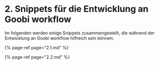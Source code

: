 # 2. Snippets für die Entwicklung an Goobi workflow

Im folgenden werden einige Snippets zusammengestellt, die während der Entwicklung an Goobi workflow hilfreich sein können:

{% page-ref page="2.1.md" %}

{% page-ref page="2.2.md" %}

